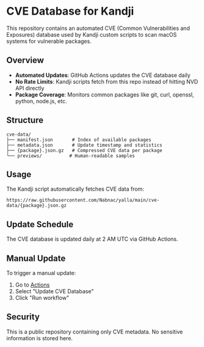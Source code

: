 # CVE Database for Kandji

This repository contains an automated CVE (Common Vulnerabilities and Exposures) database used by Kandji custom scripts to scan macOS systems for vulnerable packages.

## Overview

- **Automated Updates**: GitHub Actions updates the CVE database daily
- **No Rate Limits**: Kandji scripts fetch from this repo instead of hitting NVD API directly
- **Package Coverage**: Monitors common packages like git, curl, openssl, python, node.js, etc.

## Structure

```
cve-data/
├── manifest.json       # Index of available packages
├── metadata.json       # Update timestamp and statistics
├── {package}.json.gz   # Compressed CVE data per package
└── previews/          # Human-readable samples
```

## Usage

The Kandji script automatically fetches CVE data from:
```
https://raw.githubusercontent.com/Nabnac/yalla/main/cve-data/{package}.json.gz
```

## Update Schedule

The CVE database is updated daily at 2 AM UTC via GitHub Actions.

## Manual Update

To trigger a manual update:
1. Go to [Actions](https://github.com/Nabnac/yalla/actions)
2. Select "Update CVE Database"
3. Click "Run workflow"

## Security

This is a public repository containing only CVE metadata. No sensitive information is stored here.
